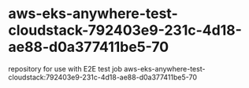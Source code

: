 # aws-eks-anywhere-test-cloudstack-792403e9-231c-4d18-ae88-d0a377411be5-70
repository for use with E2E test job aws-eks-anywhere-test-cloudstack:792403e9-231c-4d18-ae88-d0a377411be5-70
